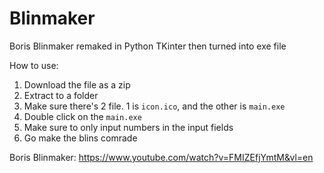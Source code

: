 # Blinmaker
Boris Blinmaker remaked in Python TKinter then turned into exe file

How to use:
1. Download the file as a zip
2. Extract to a folder
3. Make sure there's 2 file. 1 is `icon.ico`, and the other is `main.exe`
4. Double click on the `main.exe`
5. Make sure to only input numbers in the input fields
6. Go make the blins comrade

Boris Blinmaker:
https://www.youtube.com/watch?v=FMIZEfjYmtM&vl=en
